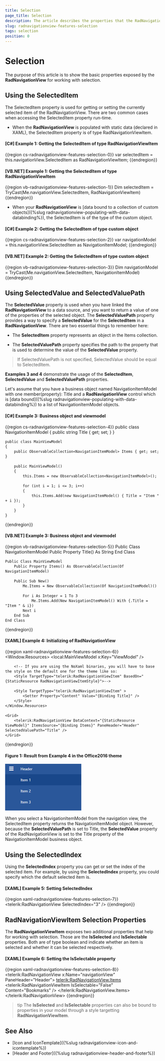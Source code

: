 ```yaml
---
title: Selection
page_title: Selection
description: The article describes the properties that the RadNavigationView exposes for working with selection.
slug: radnavigationview-features-selection
tags: selection
position: 0
---
```


# Selection

The purpose of this article is to show the basic properties exposed by the __RadNavigationView__ for working with selection. 

## Using the SelectedItem

The SelectedItem property is used for getting or setting the currently selected item of the RadNavigationView. There are two common cases when accessing the SelectedItem property run-time. 

* When the __RadNavigationView__ is populated with static data (declared in XAML), the SelectedItem property is of type RadNavigationViewItem.

#### __[C#] Example 1: Getting the SelectedItem of type RadNavigationViewItem__

{{region cs-radnavigationview-features-selection-0}}
	var selectedItem = this.navigationView.SelectedItem as RadNavigationViewItem;
{{endregion}}

#### __[VB.NET] Example 1: Getting the SelectedItem of type RadNavigationViewItem__

{{region vb-radnavigationview-features-selection-1}}
	Dim selectedItem = TryCast(Me.navigationView.SelectedItem, RadNavigationViewItem)
{{endregion}}

* When your __RadNavigationView__ is [data bound to a collection of custom objects]({%slug radnavigationview-populating-with-data-databinding%}), the SelectedItem is of the type of the custom object.     			

#### __[C#] Example 2: Getting the SelectedItem of type custom object__

{{region cs-radnavigationview-features-selection-2}}
	var navigationModel = this.navigationView.SelectedItem as NavigationItemModel;
{{endregion}}

#### __[VB.NET] Example 2: Getting the SelectedItem of type custom object__

{{region vb-radnavigationview-features-selection-3}}
	Dim navigationModel = TryCast(Me.navigationView.SelectedItem, NavigationItemModel)
{{endregion}}

## Using SelectedValue and SelectedValuePath

The __SelectedValue__ property is used when you have linked the __RadNavigationView__ to a data source, and you want to return a value of one of the properties of the selected object. The __SelectedValuePath__ property provides a way to specify a __SelectedValue__ for the __SelectedItem__ in a __RadNavigationView__. There are two essential things to remember here:     	

* The __SelectedItem__ property represents an object in the Items collection.

* The __SelectedValuePath__ property specifies the path to the property that is used to determine the value of the __SelectedValue__ property.

>If SelectedValuePath is not specified, SelectedValue should be equal to SelectedItem.

__Examples 3 and 4__ demonstrate the usage of the __SelectedItem__, __SelectedValue__ and __SelectedValuePath__ properties.		

Let's assume that you have a business object named NavigationItemModel with one member(property): Title and a __RadNavigationView__ control which is [data bound]({%slug radnavigationview-populating-with-data-databinding%}) to a list of NavigationItemModel objects. 

#### __[C#] Example 3: Business object and viewmodel__

{{region cs-radnavigationview-features-selection-4}}
	public class NavigationItemModel
    {
        public string Title { get; set; }
    }

    public class MainViewModel
    {
        public ObservableCollection<NavigationItemModel> Items { get; set; }

        public MainViewModel()
        {
            this.Items = new ObservableCollection<NavigationItemModel>();

            for (int i = 1; i <= 3; i++)
            {
                this.Items.Add(new NavigationItemModel() { Title = "Item " + i });
            }
        }
    }
{{endregion}}


#### __[VB.NET] Example 3: Business object and viewmodel__

{{region vb-radnavigationview-features-selection-5}}
	Public Class NavigationItemModel
		Public Property Title() As String
    End Class

	Public Class MainViewModel
		Public Property Items() As ObservableCollection(Of NavigationItemModel)

		Public Sub New()
			Me.Items = New ObservableCollection(Of NavigationItemModel)()

			For i As Integer = 1 To 3
				Me.Items.Add(New NavigationItemModel() With {.Title = "Item " & i})
			Next i
		End Sub
	End Class
{{endregion}}

#### __[XAML] Example 4: Initializing of RadNavigationView__

{{region xaml-radnavigationview-features-selection-6}}
	<Window.Resources>
        <local:MainViewModel x:Key="ViewModel" />

        <!-- If you are using the NoXaml binaries, you will have to base the style on the default one for the theme like so:
        <Style TargetType="telerik:RadNavigationViewItem" BasedOn="{StaticResource RadNavigationViewItemStyle}">-->
        
        <Style TargetType="telerik:RadNavigationViewItem" >
            <Setter Property="Content" Value="{Binding Title}" />
        </Style>
    </Window.Resources>

    <Grid>
        <telerik:RadNavigationView DataContext="{StaticResource ViewModel}" ItemsSource="{Binding Items}" PaneHeader="Header" SelectedValuePath="Title" />
    </Grid>
{{endregion}}

#### __Figure 1: Result from Example 4 in the Office2016 theme__
![RadNavigationView populated with items](images/NavigationView_Selection.png)

When you select a NavigationItemModel from the navigation view, the SelectedItem property returns the NavigationItemModel object. However, because the __SelectedValuePath__  is set to Title, the __SelectedValue__ property of the RadNavigationView is set to the Title property of the NavigationItemModel business object.   

## Using the SelectedIndex

Using the __SelectedIndex__ property you can get or set the index of the selected item. For example, by using the __SelectedIndex__ property, you could specify which the default selected item is. 

#### __[XAML] Example 5: Setting SelectedIndex__

{{region xaml-radnavigationview-features-selection-7}}
	<telerik:RadNavigationView SelectedIndex="3" />
{{endregion}}

## RadNavigationViewItem Selection Properties

The __RadNavigationViewItem__ exposes two additional properties that help for working with selection. Those are the __IsSelected__ and __IsSelectable__ properties. Both are of type boolean and indicate whether an item is selected and whether it can be selected respectively.

#### __[XAML] Example 6: Setting the IsSelectable property__

{{region xaml-radnavigationview-features-selection-8}}
    <telerik:RadNavigationView x:Name="navigationView" PaneHeader="Header">
        <telerik:RadNavigationView.Items>
            <telerik:RadNavigationViewItem IsSelectable="False" Content="Bookmarks" />
        </telerik:RadNavigationView.Items>
    </telerik:RadNavigationView>
{{endregion}}

>tip The __IsSelected__ and __IsSelectable__ properties can also be bound to properties in your model through a style targetting __RadNavigationViewItem__.

## See Also

* [Icon and IconTemplate]({%slug radnavigationview-icon-and-icontemplate%})
* [Header and Footer]({%slug radnavigationview-header-and-footer%})